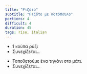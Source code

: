 ```yaml
---
title: "Ριζότο"
subtitle: "Ριζότο με κοτόπουλο"
portions: 4
difficult: 4
duration: 45
tags: rise, italian
---
```


- 1 κούπα ρύζι
- Συνεχίζεται...

<!-- process -->

- Τοποθετούμε ένα τηγάνι στο μάτι.
- Συνεχίζεται...
